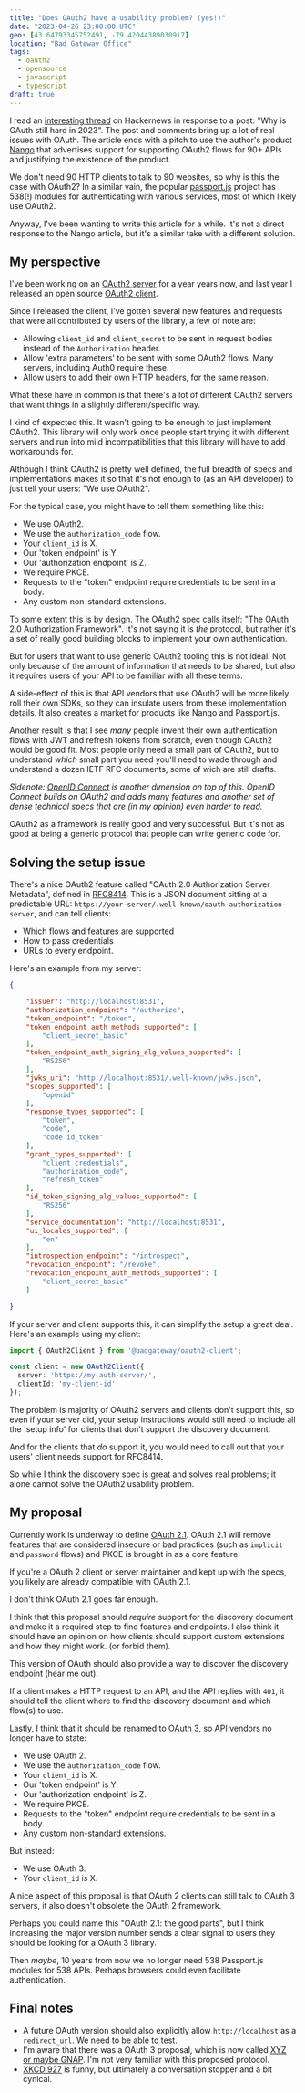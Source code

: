 ```yaml
---
title: "Does OAuth2 have a usability problem? (yes!)"
date: "2023-04-26 23:00:00 UTC"
geo: [43.64793345752491, -79.42044389030917]
location: "Bad Gateway Office"
tags:
  - oauth2
  - opensource
  - javascript
  - typescript
draft: true
---
```


I read an [interesting thread][7] on Hackernews in response to a post:
"Why is OAuth still hard in 2023". The post and comments bring up a lot
of real issues with OAuth. The article ends with a pitch to
use the author's product [Nango][8] that advertises support
for supporting OAuth2 flows for 90+ APIs and justifying the existence
of the product.

We don't need 90 HTTP clients to talk to 90 websites, so why
is this the case with OAuth2? In a similar vain, the popular [passport.js][10]
project has 538(!) modules for authenticating with various services,
most of which likely use OAuth2.

Anyway, I've been wanting to write this article for a while. It's not
a direct response to the Nango article, but it's a similar take with
a different solution.

My perspective
-------------

I've been working on an [OAuth2 server][11] for a year years now, and last
year I released an open source [OAuth2 client][1].

Since I released the client, I've gotten several new features and requests
that were all contributed by users of the library, a few of note are:

* Allowing `client_id` and `client_secret` to be sent in request bodies
  instead of the `Authorization` header.
* Allow 'extra parameters' to be sent with some OAuth2 flows. Many servers,
  including Auth0 require these.
* Allow users to add their own HTTP headers, for the same reason.

What these have in common is that there's a lot of different OAuth2 servers
that want things in a slightly different/specific way.

I kind of expected this. It wasn't going to be enough to just implement
OAuth2. This library will only work once people start trying it with different
servers and run into mild incompatibilities that this library will have to
add workarounds for.

Although I think OAuth2 is pretty well defined, the full breadth of specs and
implementations makes it so that it's not enough to (as an API developer) to just
tell your users: "We use OAuth2".

For the typical case, you might have to tell them something like this:

* We use OAuth2.
* We use the `authorization_code` flow.
* Your `client_id` is X.
* Our 'token endpoint' is Y.
* Our 'authorization endpoint' is Z.
* We require PKCE.
* Requests to the "token" endpoint require credentials to be sent in a body.
* Any custom non-standard extensions.

To some extent this is by design. The OAuth2 spec calls itself: "The OAuth 2.0
Authorization Framework". It's not saying it is _the_ protocol, but rather it's
a set of really good building blocks to implement your own authentication.

But for users that want to use generic OAuth2 tooling this is not ideal.
Not only because of the amount of information that needs to be shared, but also
it requires users of your API to be familiar with all these terms.

A side-effect of this is that API vendors that use OAuth2 will be more likely
roll their own SDKs, so they can insulate users from these implementation details.
It also creates a market for products like Nango and Passport.js.

Another result is that I see *many* people invent their own authentication flows
with JWT and refresh tokens from scratch, even though OAuth2 would be good fit.
Most people only need a small part of OAuth2, but to understand *which* small
part you need you'll need to wade through and understand a dozen IETF RFC
documents, some of wich are still drafts.

_Sidenote: [OpenID Connect][12] is another dimension on top of this. OpenID Connect builds on
OAuth2 and adds many features and another set of dense technical specs that are
(in my opinion) even harder to read._

OAuth2 as a framework is really good and very successful. But it's not as good
at being a generic protocol that people can write generic code for.

Solving the setup issue
-----------------------

There's a nice OAuth2 feature called "OAuth 2.0 Authorization Server Metadata",
defined in [RFC8414][4]. This is a JSON document sitting at a predictable URL:
`https://your-server/.well-known/oauth-authorization-server`, and can tell
clients:

* Which flows and features are supported
* How to pass credentials
* URLs to every endpoint.

Here's an example from my server:

```json
{

    "issuer": "http://localhost:8531",
    "authorization_endpoint": "/authorize",
    "token_endpoint": "/token",
    "token_endpoint_auth_methods_supported": [
        "client_secret_basic"
    ],
    "token_endpoint_auth_signing_alg_values_supported": [
        "RS256"
    ],
    "jwks_uri": "http://localhost:8531/.well-known/jwks.json",
    "scopes_supported": [
        "openid"
    ],
    "response_types_supported": [
        "token",
        "code",
        "code id_token"
    ],
    "grant_types_supported": [
        "client_credentials",
        "authorization_code",
        "refresh_token"
    ],
    "id_token_signing_alg_values_supported": [
        "RS256"
    ],
    "service_documentation": "http://localhost:8531",
    "ui_locales_supported": [
        "en"
    ],
    "introspection_endpoint": "/introspect",
    "revocation_endpoint": "/revoke",
    "revocation_endpoint_auth_methods_supported": [
        "client_secret_basic"
    ]

}
```

If your server and client supports this, it can simplify the setup a great
deal. Here's an example using my client:


```typescript
import { OAuth2Client } from '@badgateway/oauth2-client';

const client = new OAuth2Client({
  server: 'https://my-auth-server/',
  clientId: 'my-client-id'
});
```

The problem is majority of OAuth2 servers and clients don't support this,
so even if your server did, your setup instructions would still need to
include all the 'setup info' for clients that don't support the discovery
document.

And for the clients that _do_ support it, you would need to call out that
your users' client needs support for RFC8414.

So while I think the discovery spec is great and solves real problems;
it alone cannot solve the OAuth2 usability problem.

My proposal
-----------

Currently work is underway to define [OAuth 2.1][6]. OAuth 2.1 will remove
features that are considered insecure or bad practices (such as `implicit`
and `password` flows) and PKCE is brought in as a core feature.

If you're a OAuth 2 client or server maintainer and kept up with the specs,
you likely are already compatible with OAuth 2.1.

I don't think OAuth 2.1 goes far enough.

I think that this proposal should _require_ support for the discovery document
and make it a required step to find features and endpoints. I also think
it should have an opinion on how clients should support custom extensions and
how they might work. (or forbid them).

This version of OAuth should also provide a way to discover the discovery
endpoint (hear me out).

If a client makes a HTTP request to an API, and the API replies with `401`, it
should tell the client where to find the discovery document and which
flow(s) to use.

Lastly, I think that it should be renamed to OAuth 3, so API vendors no longer
have to state:

* We use OAuth 2.
* We use the `authorization_code` flow.
* Your `client_id` is X.
* Our 'token endpoint' is Y.
* Our 'authorization endpoint' is Z.
* We require PKCE.
* Requests to the "token" endpoint require credentials to be sent in a body.
* Any custom non-standard extensions.

But instead:

* We use OAuth 3.
* Your `client_id` is X.

A nice aspect of this proposal is that OAuth 2 clients can still talk to
OAuth 3 servers, it also doesn't obsolete the OAuth 2 framework.

Perhaps you could name this "OAuth 2.1: the good parts", but I think increasing
the major version number sends a clear signal to users they should be looking
for a OAuth 3 library.

Then _maybe_, 10 years from now we no longer need 538 Passport.js modules for
538 APIs. Perhaps browsers could even facilitate authentication.

Final notes
-----------

* A future OAuth version should also explicitly allow `http://localhost` as
  a `redirect_url`. We need to be able to test.
* I'm aware that there was a OAuth 3 proposal, which is now called [XYZ or
  maybe GNAP][12]. I'm not very familiar with this proposed protocol.
* [XKCD 927][14] is funny, but ultimately a conversation stopper and a bit
  cynical.


[1]: https://github.com/badgateway/oauth2-client
[2]: https://oauth.net/2/pkce/
[3]: https://www.npmjs.com/package/@badgateway/oauth2-client
[4]: https://www.rfc-editor.org/rfc/rfc8414
[5]: https://github.com/curveball/a12n-server
[6]: https://www.ietf.org/archive/id/draft-ietf-oauth-v2-1-08.html
[7]: https://news.ycombinator.com/item?id=35713518
[8]: https://www.nango.dev/
[9]: https://www.nango.dev/blog/why-is-oauth-still-hard
[10]: https://www.passportjs.org/packages/
[11]: https://github.com/curveball/a12n-server
[12]: https://openid.net/connect/
[13]: https://oauth.xyz/
[14]: https://xkcd.com/927/
